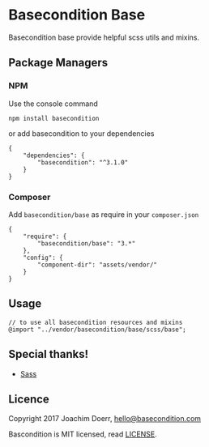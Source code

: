 # Basecondition Base

Basecondition base provide helpful scss utils and mixins.


## Package Managers 

### NPM

Use the console command

    npm install basecondition
    
or add basecondition to your dependencies
 
    {
        "dependencies": {
            "basecondition": "^3.1.0"
        }
    }

### Composer

Add `basecondition/base` as require in your `composer.json` 

    {
        "require": {
            "basecondition/base": "3.*"
        },
        "config": {
            "component-dir": "assets/vendor/"
        }
    }


## Usage

    // to use all basecondition resources and mixins
    @import "../vendor/basecondition/base/scss/base";


## Special thanks!

* [Sass](https://github.com/sass/sass)


## Licence

Copyright 2017 Joachim Doerr, hello@basecondition.com

Bascondition is MIT licensed, read [LICENSE](LICENSE).
